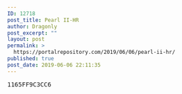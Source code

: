 ```yaml
---
ID: 12718
post_title: Pearl II-HR
author: Dragonly
post_excerpt: ""
layout: post
permalink: >
  https://portalrepository.com/2019/06/06/pearl-ii-hr/
published: true
post_date: 2019-06-06 22:11:35
---
```

<pre>1165FF9C3CC6</pre>